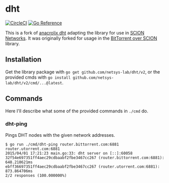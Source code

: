 # dht

[![CircleCI](https://circleci.com/gh/anacrolix/dht.svg?style=shield)](https://circleci.com/gh/anacrolix/dht)
[![Go Reference](https://pkg.go.dev/badge/github.com/netsys-lab/dht/v2.svg)](https://pkg.go.dev/github.com/netsys-lab/dht/v2)

This is a fork of [anacrolix dht](https://github.com/anacrolix/dht) adapting the library for use in [SCION Networks](https://www.scion-architecture.net/).
It was originally forked for usage in the [BitTorrent over SCION](https://github.com/martin31821/torrent) library.

## Installation

Get the library package with `go get github.com/netsys-lab/dht/v2`, or the provided cmds with `go install github.com/netsys-lab/dht/v2/cmd/...@latest`.

## Commands

Here I'll describe what some of the provided commands in `./cmd` do.

### dht-ping

Pings DHT nodes with the given network addresses.

    $ go run ./cmd/dht-ping router.bittorrent.com:6881 router.utorrent.com:6881
    2015/04/01 17:21:23 main.go:33: dht server on [::]:60058
    32f54e697351ff4aec29cdbaabf2fbe3467cc267 (router.bittorrent.com:6881): 648.218621ms
    ebff36697351ff4aec29cdbaabf2fbe3467cc267 (router.utorrent.com:6881): 873.864706ms
    2/2 responses (100.000000%)
